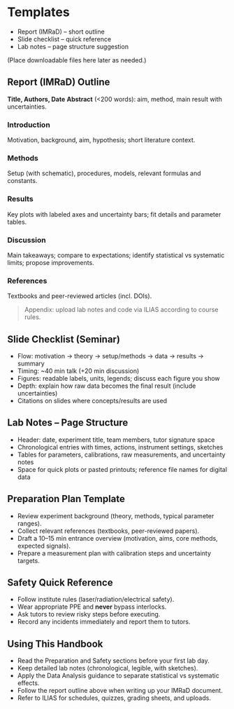 # Templates

- Report (IMRaD) – short outline
- Slide checklist – quick reference
- Lab notes – page structure suggestion

(Place downloadable files here later as needed.)

## Report (IMRaD) Outline

**Title, Authors, Date**
**Abstract** (<200 words): aim, method, main result with uncertainties.

### Introduction
Motivation, background, aim, hypothesis; short literature context.

### Methods
Setup (with schematic), procedures, models, relevant formulas and constants.

### Results
Key plots with labeled axes and uncertainty bars; fit details and parameter tables.

### Discussion
Main takeaways; compare to expectations; identify statistical vs systematic limits; propose improvements.

### References
Textbooks and peer-reviewed articles (incl. DOIs).

> Appendix: upload lab notes and code via ILIAS according to course rules.

## Slide Checklist (Seminar)

- Flow: motivation → theory → setup/methods → data → results → summary
- Timing: ~40 min talk (+20 min discussion)
- Figures: readable labels, units, legends; discuss each figure you show
- Depth: explain how raw data becomes the final result (include uncertainties)
- Citations on slides where concepts/results are used

## Lab Notes – Page Structure

- Header: date, experiment title, team members, tutor signature space
- Chronological entries with times, actions, instrument settings, sketches
- Tables for parameters, calibrations, raw measurements, and uncertainty notes
- Space for quick plots or pasted printouts; reference file names for digital data

## Preparation Plan Template

- Review experiment background (theory, methods, typical parameter ranges).
- Collect relevant references (textbooks, peer-reviewed papers).
- Draft a 10–15 min entrance overview (motivation, aims, core methods, expected signals).
- Prepare a measurement plan with calibration steps and uncertainty targets.

## Safety Quick Reference

- Follow institute rules (laser/radiation/electrical safety).
- Wear appropriate PPE and **never** bypass interlocks.
- Ask tutors to review risky steps before executing.
- Record any incidents immediately and report them to tutors.

## Using This Handbook

- Read the Preparation and Safety sections before your first lab day.
- Keep detailed lab notes (chronological, legible, with sketches).
- Apply the Data Analysis guidance to separate statistical vs systematic effects.
- Follow the report outline above when writing up your IMRaD document.
- Refer to ILIAS for schedules, quizzes, grading sheets, and uploads.
